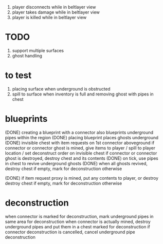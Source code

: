 1. player disconnects while in beltlayer view
2. player takes damage while in beltlayer view
3. player is killed while in beltlayer view

# TODO

1. support multiple surfaces
2. ghost handling

# to test

1. placing surface when underground is obstructed
2. spill to surface when inventory is full and removing ghost with pipes in chest

# blueprints

(DONE) creating a blueprint with a connector also blueprints underground pipes within the region
(DONE) placing blueprint places ghosts underground
(DONE) invisible chest with item requests on 1st connector aboveground
if connector or connector ghost is mined, give items to player / spill to player location / set deconstruct order on invisible chest
if connector or connector ghost is destroyed, destroy chest and its contents
(DONE) on tick, use pipes in chest to revive underground ghosts
(DONE) when all ghosts revived, destroy chest if empty, mark for deconstruction otherwise

(DONE) if item request proxy is mined, put any contents to player, or destroy destroy chest if empty, mark for deconstruction otherwise

# deconstruction

when connector is marked for deconstruction, mark underground pipes in same area for deconstruction
when connector is actually mined, destroy underground pipes and put them in a chest marked for deconstruction
if connector deconstruction is cancelled, cancel underground pipe deconstruction